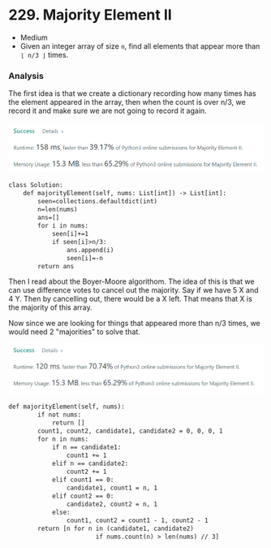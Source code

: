 # 229. Majority Element II

* Medium
* Given an integer array of size `n`, find all elements that appear more than `⌊ n/3 ⌋` times.

### Analysis&#x20;

The first idea is that we create a dictionary recording how many times has the element appeared in the array, then when the count is over n/3, we record it and make sure we are not going to record it again.&#x20;

![](<../../.gitbook/assets/image (13).png>)

```
class Solution:
    def majorityElement(self, nums: List[int]) -> List[int]:
        seen=collections.defaultdict(int)
        n=len(nums)
        ans=[]
        for i in nums:
            seen[i]+=1
            if seen[i]>n/3:
                ans.append(i)
                seen[i]=-n
        return ans
```

Then I read about the Boyer-Moore algorithom. The idea of this is that we can use difference votes to cancel out the majority. Say if we have 5 X and 4 Y. Then by cancelling out, there would be a X left. That means that X is the majority of this array.&#x20;

Now since we are looking for things that appeared more than n/3 times, we would need 2 "majorities" to solve that.&#x20;

![](<../../.gitbook/assets/image (27) (1) (1).png>)

```
def majorityElement(self, nums):
        if not nums:
            return []
        count1, count2, candidate1, candidate2 = 0, 0, 0, 1
        for n in nums:
            if n == candidate1:
                count1 += 1
            elif n == candidate2:
                count2 += 1
            elif count1 == 0:
                candidate1, count1 = n, 1
            elif count2 == 0:
                candidate2, count2 = n, 1
            else:
                count1, count2 = count1 - 1, count2 - 1
        return [n for n in (candidate1, candidate2)
                        if nums.count(n) > len(nums) // 3]
```

